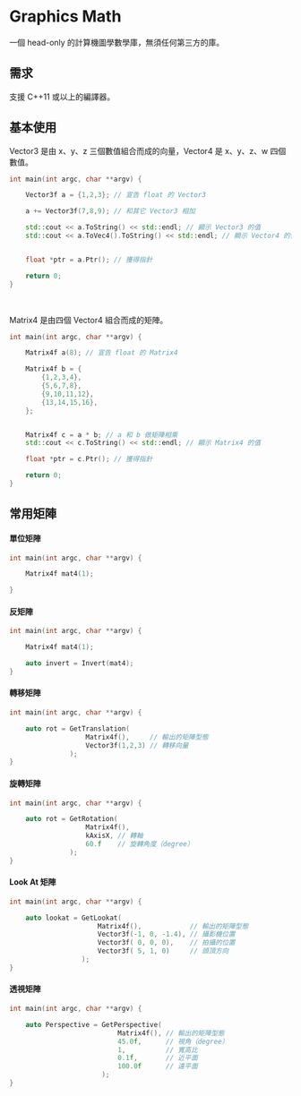 # Graphics Math

一個 head-only 的計算機圖學數學庫，無須任何第三方的庫。

## 需求

支援 C++11 或以上的編譯器。

## 基本使用

Vector3 是由 x、y、z 三個數值組合而成的向量，Vector4  是 x、y、z、w 四個數值。

```cpp
int main(int argc, char **argv) {

    Vector3f a = {1,2,3}; // 宣告 float 的 Vector3

    a += Vector3f(7,8,9); // 和其它 Vector3 相加

    std::cout << a.ToString() << std::endl; // 顯示 Vector3 的值
    std::cout << a.ToVec4().ToString() << std::endl; // 顯示 Vector4 的值


    float *ptr = a.Ptr(); // 獲得指針

    return 0;
}
```

<br>

Matrix4 是由四個 Vector4 組合而成的矩陣。

```cpp
int main(int argc, char **argv) {

    Matrix4f a(8); // 宣告 float 的 Matrix4

    Matrix4f b = {
        {1,2,3,4},
        {5,6,7,8},
        {9,10,11,12},
        {13,14,15,16},
    };


    Matrix4f c = a * b; // a 和 b 做矩陣相乘
    std::cout << c.ToString() << std::endl; // 顯示 Matrix4 的值

    float *ptr = c.Ptr(); // 獲得指針

    return 0;
}
```

## 常用矩陣

#### 單位矩陣

```cpp
int main(int argc, char **argv) {

    Matrix4f mat4(1);

}
```

#### 反矩陣

```cpp
int main(int argc, char **argv) {

    Matrix4f mat4(1);

    auto invert = Invert(mat4);
}
```


#### 轉移矩陣

```cpp
int main(int argc, char **argv) {

    auto rot = GetTranslation(
                   Matrix4f(),     // 輸出的矩陣型態
                   Vector3f(1,2,3) // 轉移向量
               );
}
```


#### 旋轉矩陣

```cpp
int main(int argc, char **argv) {

    auto rot = GetRotation(
                   Matrix4f(),
                   kAxisX, // 轉軸
                   60.f    // 旋轉角度（degree）
               );
}
```

#### Look At 矩陣

```cpp
int main(int argc, char **argv) {

    auto lookat = GetLookat(
                      Matrix4f(),            // 輸出的矩陣型態
                      Vector3f(-1, 0, -1.4), // 攝影機位置
                      Vector3f( 0, 0, 0),    // 拍攝的位置
                      Vector3f( 5, 1, 0)     // 頭頂方向
                  );
}
```

#### 透視矩陣

```cpp
int main(int argc, char **argv) {

    auto Perspective = GetPerspective(
                           Matrix4f(), // 輸出的矩陣型態
                           45.0f,      // 視角（degree）
                           1,          // 寬高比
                           0.1f,       // 近平面
                           100.0f      // 遠平面
                       );
}
```

